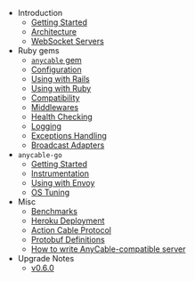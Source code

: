 * Introduction
  * [Getting Started](./getting_started.md)
  * [Architecture](./architecture.md)
  * [WebSocket Servers](./websocket_servers.md)
* Ruby gems
  * [`anycable` gem](./anycable_gem.md)
  * [Configuration](./configuration.md)
  * [Using with Rails](./using_with_rails.md)
  * [Using with Ruby](./using_with_ruby.md)
  * [Compatibility](./compatibility.md)
  * [Middlewares](./middlewares.md)
  * [Health Checking](./health_checking.md)
  * [Logging](./logging.md)
  * [Exceptions Handling](./exceptions.md)
  * [Broadcast Adapters](./broadcast_adapters.md)
* `anycable-go`
  * [Getting Started](./go_getting_started.md)
  * [Instrumentation](./go_instrumentation.md)
  * [Using with Envoy](./go_envoy.md)
  * [OS Tuning](./go_os_tuning.md)
* Misc
  * [Benchmarks](./benchmarks.md)
  * [Heroku Deployment](./heroku.md)
  * [Action Cable Protocol](./action_cable_protocol.md)
  * [Protobuf Definitions](./rpc_proto.md)
  * [How to write AnyCable-compatible server](./how_to_anycable_server.md)
* Upgrade Notes
  * [v0.6.0](./upgrade_to_0_6_0.md)
